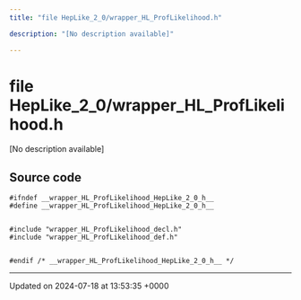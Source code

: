 ```yaml
---
title: "file HepLike_2_0/wrapper_HL_ProfLikelihood.h"

description: "[No description available]"

---
```


# file HepLike_2_0/wrapper_HL_ProfLikelihood.h

[No description available]




## Source code

```
#ifndef __wrapper_HL_ProfLikelihood_HepLike_2_0_h__
#define __wrapper_HL_ProfLikelihood_HepLike_2_0_h__


#include "wrapper_HL_ProfLikelihood_decl.h"
#include "wrapper_HL_ProfLikelihood_def.h"


#endif /* __wrapper_HL_ProfLikelihood_HepLike_2_0_h__ */
```


-------------------------------

Updated on 2024-07-18 at 13:53:35 +0000
